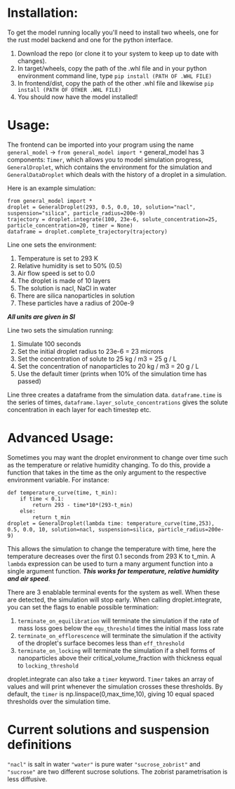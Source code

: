 # Installation:
To get the model running locally you'll need to install two wheels, one for the rust model backend and one for the python interface.
1. Download the repo (or clone it to your system to keep up to date with changes).
2. In target/wheels, copy the path of the .whl file and in your python environment command line, type `pip install (PATH OF .WHL FILE)`
3. In frontend/dist, copy the path of the other .whl file and likewise `pip install (PATH OF OTHER .WHL FILE)`
4. You should now have the model installed!

# Usage:
The frontend can be imported into your program using the name `general_model`
-> `from general_model import *`
general_model has 3 components: `Timer`, which allows you to model simulation progress, `GeneralDroplet`, which contains the environment for the simulation and `GeneralDataDroplet` which deals with the history of a droplet in a simulation.

Here is an example simulation:
```
from general_model import *
droplet = GeneralDroplet(293, 0.5, 0.0, 10, solution="nacl", suspension="silica", particle_radius=200e-9)
trajectory = droplet.integrate(100, 23e-6, solute_concentration=25, particle_concentration=20, timer = None)
dataframe = droplet.complete_trajectory(trajectory)
```
Line one sets the environment:
1. Temperature is set to 293 K
2. Relative humidity is set to 50% (0.5)
3. Air flow speed is set to 0.0
4. The droplet is made of 10 layers
5. The solution is nacl, NaCl in water
6. There are silica nanoparticles in solution
7. These particles have a radius of 200e-9

***All units are given in SI***

Line two sets the simulation running:
1. Simulate 100 seconds
2. Set the initial droplet radius to 23e-6 = 23 microns
3. Set the concentration of solute to 25 kg / m3 = 25 g / L
4. Set the concentration of nanoparticles to 20 kg / m3 = 20 g / L
5. Use the default timer (prints when 10% of the simulation time has passed)

Line three creates a dataframe from the simulation data. `dataframe.time` is the series of times, `dataframe.layer_solute_concentrations` gives the solute concentration in each layer for each timestep etc. 

# Advanced Usage:
Sometimes you may want the droplet environment to change over time such as the temperature or relative humidity changing. To do this, provide a function that takes in the time as the only argument to the respective environment variable.
For instance:
```
def temperature_curve(time, t_min):
    if time < 0.1:
        return 293 - time*10*(293-t_min)
    else:
        return t_min
droplet = GeneralDroplet(lambda time: temperature_curve(time,253), 0.5, 0.0, 10, solution=nacl, suspension=silica, particle_radius=200e-9)
```
This allows the simulation to change the temperature with time, here the temperature decreases over the first 0.1 seconds from 293 K to t_min. A `lambda` expression can be used to turn a many argument function into a single argument function.
***This works for temperature, relative humidity and air speed***. 

There are 3 enablable terminal events for the system as well. When these are detected, the simulation will stop early. When calling droplet.integrate, you can set the flags to enable possible termination:
1. `terminate_on_equilibration` will terminate the simulation if the rate of mass loss goes below the `equ_threshold` times the initial mass loss rate
2. `terminate_on_efflorescence` will terminate the simulation if the activity of the droplet's surface becomes less than `eff_threshold`
3. `terminate_on_locking` will terminate the simulation if a shell forms of nanoparticles above their critical_volume_fraction with thickness equal to `locking_threshold`

droplet.integrate can also take a `timer` keyword. `Timer` takes an array of values and will print whenever the simulation crosses these thresholds. By default, the `timer` is np.linspace(0,max_time,10), giving 10 equal spaced thresholds over the simulation time.

# Current solutions and suspension definitions
`"nacl"` is salt in water
`"water"` is pure water
`"sucrose_zobrist"` and `"sucrose"` are two different sucrose solutions. The zobrist parametrisation is less diffusive.


